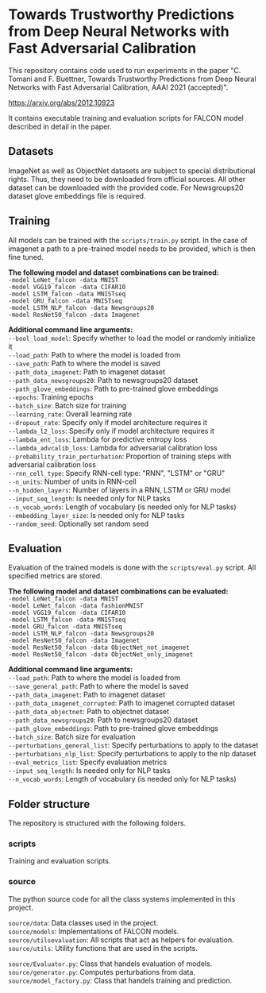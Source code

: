 # Towards Trustworthy Predictions from Deep Neural Networks with Fast Adversarial Calibration

This repository contains code used to run experiments in the paper "C. Tomani and F. Buettner, Towards Trustworthy Predictions from Deep Neural Networks with Fast Adversarial Calibration, AAAI 2021 (accepted)".

<https://arxiv.org/abs/2012.10923>

It contains executable training and evaluation scripts for FALCON model described in detail in the paper.

## Datasets

ImageNet as well as ObjectNet datasets are subject to special distributional rights. Thus, they need to be downloaded from official sources. All other dataset can be downloaded with the provided code. For Newsgroups20 dataset glove embeddings file is required.

## Training

All models can be trained with the `scripts/train.py` script. In the case of imagenet a path to a pre-trained model needs to be provided, which is then fine tuned.

**The following model and dataset combinations can be trained:**\
    `-model LeNet_falcon -data MNIST`\
    `-model VGG19_falcon -data CIFAR10`\
    `-model LSTM_falcon -data MNISTseq`\
    `-model GRU_falcon -data MNISTseq`\
    `-model LSTM_NLP_falcon -data Newsgroups20`\
    `-model ResNet50_falcon -data Imagenet`

**Additional command line arguments:**\
    `--bool_load_model`: Specify whether to load the model or randomly initialize it\
    `--load_path`: Path to where the model is loaded from\
    `--save_path`: Path to where the model is saved\
    `--path_data_imagenet`: Path to imagenet dataset\
    `--path_data_newsgroups20`: Path to newsgroups20 dataset\
    `--path_glove_embeddings`: Path to pre-trained glove embeddings\
    `--epochs`: Training epochs\
    `--batch_size`: Batch size for training\
    `--learning_rate`: Overall learning rate\
    `--dropout_rate`: Specify only if model architecture requires it\
    `--lambda_l2_loss`: Specify only if model architecture requires it\
    `--lambda_ent_loss`: Lambda for predictive entropy loss\
    `--lambda_advcalib_loss`: Lambda for adversarial calibration loss\
    `--probability_train_perturbation`: Proportion of training steps with adversarial calibration loss\
    `--rnn_cell_type`: Specify RNN-cell type: "RNN", "LSTM" or "GRU"\
    `--n_units`: Number of units in RNN-cell\
    `--n_hidden_layers`: Number of layers in a RNN, LSTM or GRU model\
    `--input_seq_length`: Is needed only for NLP tasks\
    `--n_vocab_words`: Length of vocabulary (is needed only for NLP tasks)\
    `--embedding_layer_size`: Is needed only for NLP tasks\
    `--random_seed`: Optionally set random seed

## Evaluation

Evaluation of the trained models is done with the `scripts/eval.py` script. All specified metrics are stored.

**The following model and dataset combinations can be evaluated:**\
    `-model LeNet_falcon -data MNIST`\
    `-model LeNet_falcon -data fashionMNIST`\
    `-model VGG19_falcon -data CIFAR10`\
    `-model LSTM_falcon -data MNISTseq`\
    `-model GRU_falcon -data MNISTseq`\
    `-model LSTM_NLP_falcon -data Newsgroups20`\
    `-model ResNet50_falcon -data Imagenet`\
    `-model ResNet50_falcon -data ObjectNet_not_imagenet`\
    `-model ResNet50_falcon -data ObjectNet_only_imagenet`

**Additional command line arguments:**\
    `--load_path`: Path to where the model is loaded from\
    `--save_general_path`: Path to where the model is saved\
    `--path_data_imagenet`: Path to imagenet dataset\
    `--path_data_imagenet_corrupted`: Path to imagenet corrupted dataset\
    `--path_data_objectnet`: Path to objectnet dataset\
    `--path_data_newsgroups20`: Path to newsgroups20 dataset\
    `--path_glove_embeddings`: Path to pre-trained glove embeddings\
    `--batch_size`: Batch size for evaluation\
    `--perturbations_general_list`: Specify perturbations to apply to the dataset\
    `--perturbations_nlp_list`: Specify perturbations to apply to the nlp dataset\
    `--eval_metrics_list`: Specify evaluation metrics\
    `--input_seq_length`: Is needed only for NLP tasks\
    `--n_vocab_words`: Length of vocabulary (is needed only for NLP tasks)


## Folder structure

The repository is structured with the following folders.

### scripts

Training and evaluation scripts.

### source

The python source code for all the class systems implemented in this project.

`source/data`: Data classes used in the project.\
`source/models`: Implementations of FALCON models.\
`source/utilsevaluation`: All scripts that act as helpers for evaluation.\
`source/utils`: Utility functions that are used in the scripts.

`source/Evaluator.py`: Class that handels evaluation of models.\
`source/generator.py`: Computes perturbations from data.\
`source/model_factory.py`: Class that handels training and prediction.
